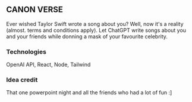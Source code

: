 ## CANON VERSE

Ever wished Taylor Swift wrote a song about you? Well, now it's a reality (almost. terms and conditions apply). Let ChatGPT write songs about you and your friends while donning a mask of your favourite celebrity.

### Technologies

OpenAI API, React, Node, Tailwind

### Idea credit
That one powerpoint night and all the friends who had a lot of fun :]